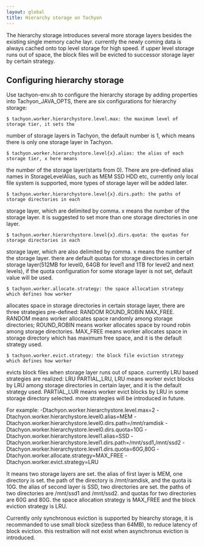```yaml
---
layout: global
title: Hierarchy storage on Tachyon
---
```


The hierarchy storage introduces several more storage layers besides the existing single memory 
cache layr. currently the newly coming data is always cached onto top level storage for high speed.
if upper level storage runs out of space, the block files will be evicted to successor storage layer
by certain strategy.

## Configuring hierarchy storage

Use tachyon-env.sh to configure the hierarchy storage by adding properties into Tachyon_JAVA_OPTS,
there are six configurations for hierarchy storage:

    $ tachyon.worker.hierarchystore.level.max: the maximum level of storage tier, it sets the
number of storage layers in Tachyon, the default number is 1, which means there is only one storage
layer in Tachyon.

    $ tachyon.worker.hierarchystore.level{x}.alias: the alias of each storage tier, x here means
the number of the storage layer(starts from 0). There are pre-defined alias names in
StorageLevelAlias, such as MEM SSD HDD etc, currently only local file system is supported, more
types of storage layer will be added later.

    $ tachyon.worker.hierarchystore.level{x}.dirs.path: the paths of storage directories in each
storage layer, which are delimited by comma. x means the number of the storage layer. it is
suggested to set more than one storage directories in one layer.

    $ tachyon.worker.hierarchystore.level{x}.dirs.quota: the quotas for storage directories in each
storage layer, which are also delimited by comma. x means the number of the storage layer. there are
default quotas for storage directories in certain storage layer(512MB for level0, 64GB for level1
and 1TB for level2 and next levels), if the quota configuration for some storage layer is not set,
default value will be used. 

    $ tachyon.worker.allocate.strategy: the space allocation strategy which defines how worker
allocates space in storage directories in certain storage layer, there are three strategies
pre-defined: RANDOM ROUND_ROBIN MAX_FREE. RANDOM means worker allocates space randomly among storage
directories; ROUND_ROBIN means worker allocates space by round robin among storage directories.
MAX_FREE means worker allocates space in storage directory which has maximum free space, and it is
the default strategy used. 

    $ tachyon.worker.evict.strategy: the block file eviction strategy which defines how worker
evicts block files when storage layer runs out of space. currently LRU based strategies are
realized: LRU PARTIAL_LRU, LRU means worker evict blocks by LRU among storage directories in certain
layer, and it is the default strategy used. PARTIAL_LUR means worker evict blocks by LRU in some
storage directory selected. more strategies will be introduced in future.

For example:
-Dtachyon.worker.hierarchystore.level.max=2
-Dtachyon.worker.hierarchystore.level0.alias=MEM
-Dtachyon.worker.hierarchystore.level0.dirs.path=/mnt/ramdisk
-Dtachyon.worker.hierarchystore.level0.dirs.quota=10G
-Dtachyon.worker.hierarchystore.level1.alias=SSD
-Dtachyon.worker.hierarchystore.level1.dirs.path=/mnt/ssd1,/mnt/ssd2
-Dtachyon.worker.hierarchystore.level1.dirs.quota=60G,80G
-Dtachyon.worker.allocate.strategy=MAX_FREE
-Dtachyon.worker.evict.strategy=LRU

It means two storage layers are set. the alias of first layer is MEM, one directory is set. the path
of the directory is /mnt/ramdisk, and the quota is 10G. the alias of second layer is SSD, two
directories are set. the paths of two directories are /mnt/ssd1 and /mnt/ssd2. and quotas for two
directories are 60G and 80G. the space allocation strategy is MAX_FREE and the block eviction
strategy is LRU.

Currently only synchronous eviction is supported by hiearchy storage, it is recommanded to use
small block size(less than 64MB), to reduce latency of block eviction. this restraition will not
exist when asynchronus eviction is introduced.
